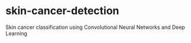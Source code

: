 # skin-cancer-detection
Skin cancer classification using Convolutional Neural Networks and Deep Learning
